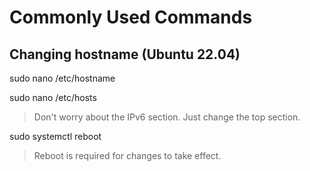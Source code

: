 # Commonly Used Commands

## Changing hostname (Ubuntu 22.04)

sudo nano /etc/hostname

sudo nano /etc/hosts

> Don't worry about the IPv6 section. Just change the top section.

sudo systemctl reboot

> Reboot is required for changes to take effect.
